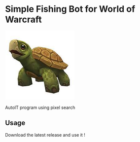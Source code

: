 # Simple Fishing Bot for World of Warcraft
![Fishing Bot in action](./turtle.jpg)

AutoIT program using pixel search

## Usage

Download the latest release and use it !



